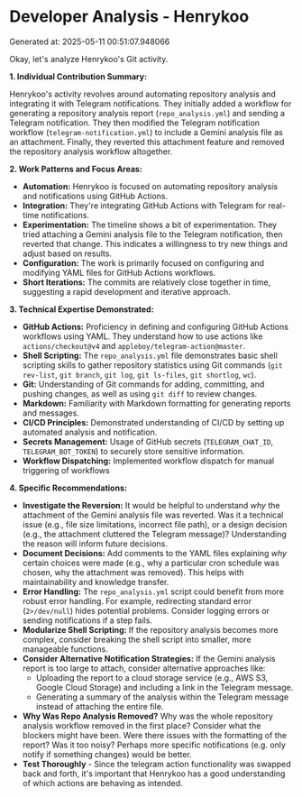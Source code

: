 # Developer Analysis - Henrykoo
Generated at: 2025-05-11 00:51:07.948066

Okay, let's analyze Henrykoo's Git activity.

**1. Individual Contribution Summary:**

Henrykoo's activity revolves around automating repository analysis and integrating it with Telegram notifications.  They initially added a workflow for generating a repository analysis report (`repo_analysis.yml`) and sending a Telegram notification.  They then modified the Telegram notification workflow (`telegram-notification.yml`) to include a Gemini analysis file as an attachment. Finally, they reverted this attachment feature and removed the repository analysis workflow altogether.

**2. Work Patterns and Focus Areas:**

*   **Automation:** Henrykoo is focused on automating repository analysis and notifications using GitHub Actions.
*   **Integration:**  They're integrating GitHub Actions with Telegram for real-time notifications.
*   **Experimentation:** The timeline shows a bit of experimentation.  They tried attaching a Gemini analysis file to the Telegram notification, then reverted that change. This indicates a willingness to try new things and adjust based on results.
*   **Configuration:** The work is primarily focused on configuring and modifying YAML files for GitHub Actions workflows.
*   **Short Iterations:** The commits are relatively close together in time, suggesting a rapid development and iterative approach.

**3. Technical Expertise Demonstrated:**

*   **GitHub Actions:** Proficiency in defining and configuring GitHub Actions workflows using YAML.  They understand how to use actions like `actions/checkout@v4` and `appleboy/telegram-action@master`.
*   **Shell Scripting:**  The `repo_analysis.yml` file demonstrates basic shell scripting skills to gather repository statistics using Git commands (`git rev-list`, `git branch`, `git log`, `git ls-files`, `git shortlog`, `wc`).
*   **Git:**  Understanding of Git commands for adding, committing, and pushing changes, as well as using `git diff` to review changes.
*   **Markdown:**  Familiarity with Markdown formatting for generating reports and messages.
*   **CI/CD Principles:** Demonstrated understanding of CI/CD by setting up automated analysis and notification.
*   **Secrets Management:**  Usage of GitHub secrets (`TELEGRAM_CHAT_ID`, `TELEGRAM_BOT_TOKEN`) to securely store sensitive information.
*   **Workflow Dispatching:** Implemented workflow dispatch for manual triggering of workflows

**4. Specific Recommendations:**

*   **Investigate the Reversion:**  It would be helpful to understand *why* the attachment of the Gemini analysis file was reverted. Was it a technical issue (e.g., file size limitations, incorrect file path), or a design decision (e.g., the attachment cluttered the Telegram message)?  Understanding the reason will inform future decisions.
*   **Document Decisions:** Add comments to the YAML files explaining *why* certain choices were made (e.g., why a particular cron schedule was chosen, why the attachment was removed).  This helps with maintainability and knowledge transfer.
*   **Error Handling:** The `repo_analysis.yml` script could benefit from more robust error handling.  For example, redirecting standard error (`2>/dev/null`) hides potential problems. Consider logging errors or sending notifications if a step fails.
*   **Modularize Shell Scripting:**  If the repository analysis becomes more complex, consider breaking the shell script into smaller, more manageable functions.
*   **Consider Alternative Notification Strategies:** If the Gemini analysis report is too large to attach, consider alternative approaches like:
    *   Uploading the report to a cloud storage service (e.g., AWS S3, Google Cloud Storage) and including a link in the Telegram message.
    *   Generating a summary of the analysis within the Telegram message instead of attaching the entire file.
*   **Why Was Repo Analysis Removed?** Why was the whole repository analysis workflow removed in the first place? Consider what the blockers might have been. Were there issues with the formatting of the report? Was it too noisy? Perhaps more specific notifications (e.g. only notify if something changes) would be better.
*   **Test Thoroughly** - Since the telegram action functionality was swapped back and forth, it's important that Henrykoo has a good understanding of which actions are behaving as intended.
